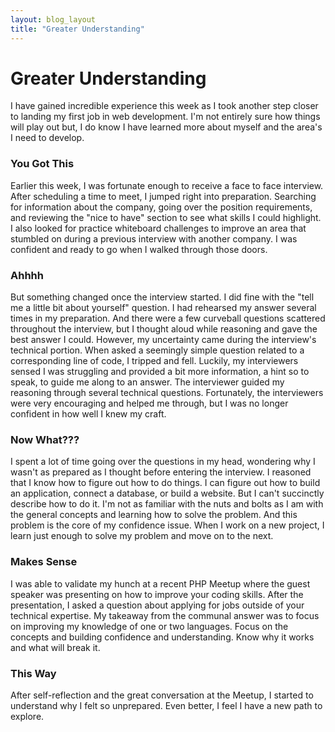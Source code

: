 ```yaml
---
layout: blog_layout
title: "Greater Understanding"
---
```


Greater Understanding
=========================
 
I have gained incredible experience this week as I took another step closer to landing my first job in web development. I'm not entirely sure how things will play out but, I do know I have learned more about myself and the area's I need to develop. 

### You Got This
Earlier this week, I was fortunate enough to receive a face to face interview. After scheduling a time to meet, I jumped right into preparation. Searching for information about the company, going over the position requirements, and reviewing the "nice to have" section to see what skills I could highlight. I also looked for practice whiteboard challenges to improve an area that stumbled on during a previous interview with another company. I was confident and ready to go when I walked through those doors.

### Ahhhh
But something changed once the interview started. I did fine with the "tell me a little bit about yourself" question. I had rehearsed my answer several times in my preparation. And there were a few curveball questions scattered throughout the interview, but I thought aloud while reasoning and gave the best answer I could. However, my uncertainty came during the interview's technical portion. When asked a seemingly simple question related to a corresponding line of code, I tripped and fell. Luckily, my interviewers sensed I was struggling and provided a bit more information, a hint so to speak, to guide me along to an answer. The interviewer guided my reasoning through several technical questions. Fortunately, the interviewers were very encouraging and helped me through, but I was no longer confident in how well I knew my craft.

### Now What???
I spent a lot of time going over the questions in my head, wondering why I wasn't as prepared as I thought before entering the interview. I reasoned that I know how to figure out how to do things. I can figure out how to build an application, connect a database, or build a website. But I can't succinctly describe how to do it. I'm not as familiar with the nuts and bolts as I am with the general concepts and learning how to solve the problem. And this problem is the core of my confidence issue. When I work on a new project, I learn just enough to solve my problem and move on to the next. 

### Makes Sense
I was able to validate my hunch at a recent PHP Meetup where the guest speaker was presenting on how to improve your coding skills. After the presentation, I asked a question about applying for jobs outside of your technical expertise. My takeaway from the communal answer was to focus on improving my knowledge of one or two languages. Focus on the concepts and building confidence and understanding. Know why it works and what will break it. 

### This Way
After self-reflection and the great conversation at the Meetup, I started to understand why I felt so unprepared. Even better, I feel I have a new path to explore.  